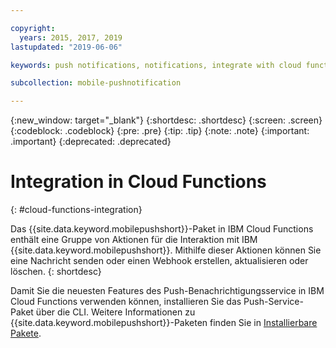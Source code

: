 ```yaml
---

copyright:
  years: 2015, 2017, 2019
lastupdated: "2019-06-06"

keywords: push notifications, notifications, integrate with cloud functions

subcollection: mobile-pushnotification

---
```


{:new_window: target="_blank"}
{:shortdesc: .shortdesc}
{:screen: .screen}
{:codeblock: .codeblock}
{:pre: .pre}
{:tip: .tip}
{:note: .note}
{:important: .important}
{:deprecated: .deprecated}

# Integration in Cloud Functions
{: #cloud-functions-integration}

Das {{site.data.keyword.mobilepushshort}}-Paket in IBM Cloud Functions enthält eine Gruppe von Aktionen für die Interaktion mit IBM {{site.data.keyword.mobilepushshort}}. Mithilfe dieser Aktionen können Sie eine Nachricht senden oder einen Webhook erstellen, aktualisieren oder löschen.
{: shortdesc}

Damit Sie die neuesten Features des Push-Benachrichtigungsservice in IBM Cloud Functions verwenden können, installieren Sie das Push-Service-Paket über die CLI. Weitere Informationen zu {{site.data.keyword.mobilepushshort}}-Paketen finden Sie in [Installierbare Pakete](https://cloud.ibm.com/docs/openwhisk?topic=cloud-functions-push-notifications-package#push-notifications-package).

